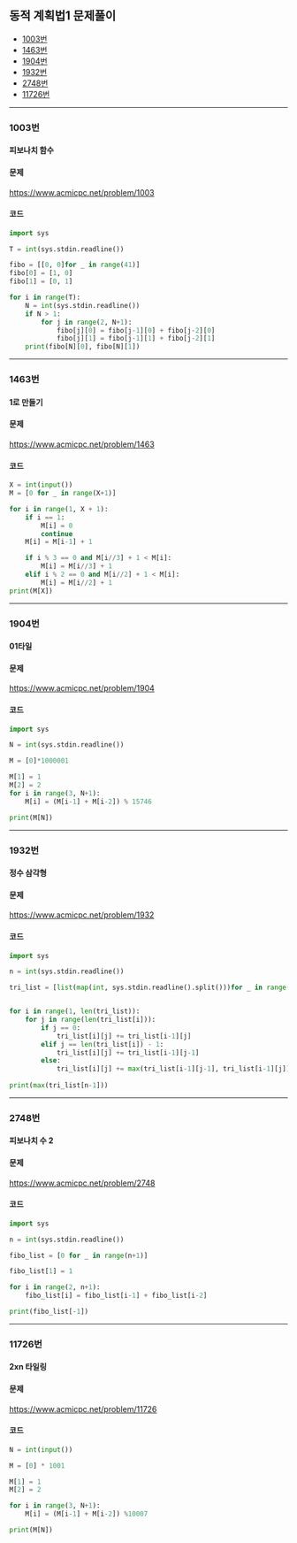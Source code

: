 ## 동적 계획법1 문제풀이

- [1003번](#1003번)
- [1463번](#1463번)
- [1904번](#1904번)
- [1932번](#1932번)
- [2748번](#2748번)
- [11726번](#11726번)

----------------------------------------------------
### 1003번
#### 피보나치 함수

#### 문제
https://www.acmicpc.net/problem/1003

#### 코드

``` python
import sys

T = int(sys.stdin.readline())

fibo = [[0, 0]for _ in range(41)]
fibo[0] = [1, 0]
fibo[1] = [0, 1]

for i in range(T):
    N = int(sys.stdin.readline())
    if N > 1:
        for j in range(2, N+1):
            fibo[j][0] = fibo[j-1][0] + fibo[j-2][0]
            fibo[j][1] = fibo[j-1][1] + fibo[j-2][1]
    print(fibo[N][0], fibo[N][1])
```
----------------------------------------------------
### 1463번
#### 1로 만들기

#### 문제
https://www.acmicpc.net/problem/1463

#### 코드

``` python
X = int(input())
M = [0 for _ in range(X+1)]

for i in range(1, X + 1):
    if i == 1:
        M[i] = 0
        continue
    M[i] = M[i-1] + 1

    if i % 3 == 0 and M[i//3] + 1 < M[i]:
        M[i] = M[i//3] + 1
    elif i % 2 == 0 and M[i//2] + 1 < M[i]:
        M[i] = M[i//2] + 1
print(M[X])
```
----------------------------------------------------
### 1904번
#### 01타일

#### 문제
https://www.acmicpc.net/problem/1904

#### 코드

``` python
import sys

N = int(sys.stdin.readline())

M = [0]*1000001

M[1] = 1
M[2] = 2
for i in range(3, N+1):
    M[i] = (M[i-1] + M[i-2]) % 15746

print(M[N])
```
----------------------------------------------------
### 1932번
#### 정수 삼각형

#### 문제
https://www.acmicpc.net/problem/1932

#### 코드

``` python
import sys

n = int(sys.stdin.readline())

tri_list = [list(map(int, sys.stdin.readline().split()))for _ in range(n)]


for i in range(1, len(tri_list)):
    for j in range(len(tri_list[i])):
        if j == 0:
            tri_list[i][j] += tri_list[i-1][j]
        elif j == len(tri_list[i]) - 1:
            tri_list[i][j] += tri_list[i-1][j-1]
        else:
            tri_list[i][j] += max(tri_list[i-1][j-1], tri_list[i-1][j])
        
print(max(tri_list[n-1]))
```
----------------------------------------------------
### 2748번
#### 피보나치 수 2

#### 문제
https://www.acmicpc.net/problem/2748

#### 코드

``` python
import sys

n = int(sys.stdin.readline())

fibo_list = [0 for _ in range(n+1)]

fibo_list[1] = 1

for i in range(2, n+1):
    fibo_list[i] = fibo_list[i-1] + fibo_list[i-2]

print(fibo_list[-1])
```
----------------------------------------------------
### 11726번
#### 2xn 타일링

#### 문제
https://www.acmicpc.net/problem/11726

#### 코드

``` python
N = int(input())

M = [0] * 1001

M[1] = 1
M[2] = 2

for i in range(3, N+1):
    M[i] = (M[i-1] + M[i-2]) %10007

print(M[N])
```
